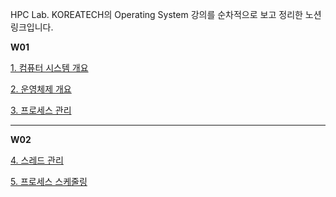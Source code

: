 HPC Lab. KOREATECH의 Operating System 강의를 순차적으로 보고 정리한 노션 링크입니다.

**W01**

[1. 컴퓨터 시스템 개요](https://solid-bear-de1.notion.site/1-6501f3b948e44e83951e19f81c50798b)

[2. 운영체제 개요](https://solid-bear-de1.notion.site/2-2d1aa82714e0400ba6a8ecbe12e6bb60)

[3. 프로세스 관리](https://solid-bear-de1.notion.site/3-72f14fd5ecb84e5ea1d9c51ff470c20c)

---

**W02**

[4. 스레드 관리](https://solid-bear-de1.notion.site/4-7a5655ec93d34420b1af8f9c94699b0c)

[5. 프로세스 스케줄링](https://solid-bear-de1.notion.site/5-6d7983423a5944bf816fd28b45eff7a0)
